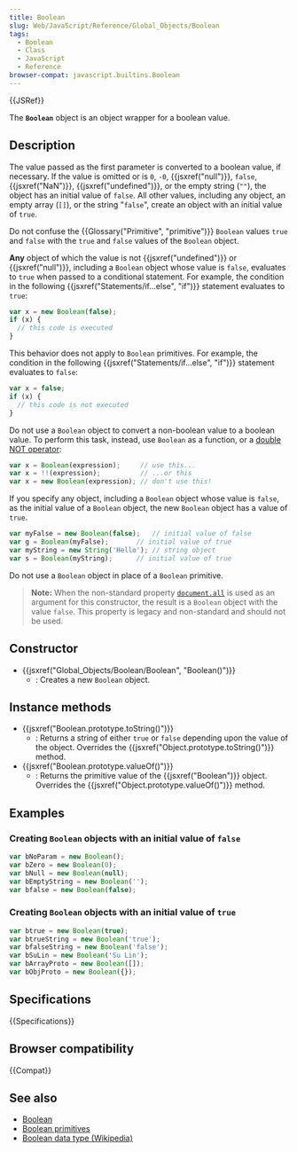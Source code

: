 ```yaml
---
title: Boolean
slug: Web/JavaScript/Reference/Global_Objects/Boolean
tags:
  - Boolean
  - Class
  - JavaScript
  - Reference
browser-compat: javascript.builtins.Boolean
---
```

{{JSRef}}

The **`Boolean`** object is an object wrapper for a boolean value.

## Description

The value passed as the first parameter is converted to a boolean value, if
necessary. If the value is omitted or is `0`, `-0`, {{jsxref("null")}},
`false`, {{jsxref("NaN")}}, {{jsxref("undefined")}}, or the
empty string (`""`), the object has an initial value of `false`. All other
values, including any object, an empty array (`[]`), or the string "`false`",
create an object with an initial value of `true`.

Do not confuse the {{Glossary("Primitive", "primitive")}}
`Boolean` values `true` and `false` with the `true` and `false` values of the
`Boolean` object.

**Any** object of which the value is not {{jsxref("undefined")}} or
{{jsxref("null")}}, including a `Boolean` object whose value is `false`,
evaluates to `true` when passed to a conditional statement. For example, the
condition in the following {{jsxref("Statements/if...else", "if")}}
statement evaluates to `true`:

```js
var x = new Boolean(false);
if (x) {
  // this code is executed
}
```

This behavior does not apply to `Boolean` primitives. For example, the condition
in the following {{jsxref("Statements/if...else", "if")}} statement
evaluates to `false`:

```js
var x = false;
if (x) {
  // this code is not executed
}
```

Do not use a `Boolean` object to convert a non-boolean value to a boolean value.
To perform this task, instead, use `Boolean` as a function, or a
[double NOT operator](/en-US/docs/Web/JavaScript/Reference/Operators/Logical_NOT):

```js
var x = Boolean(expression);     // use this...
var x = !!(expression);          // ...or this
var x = new Boolean(expression); // don't use this!
```

If you specify any object, including a `Boolean` object whose value is `false`,
as the initial value of a `Boolean` object, the new `Boolean` object has a value
of `true`.

```js
var myFalse = new Boolean(false);   // initial value of false
var g = Boolean(myFalse);       // initial value of true
var myString = new String('Hello'); // string object
var s = Boolean(myString);      // initial value of true
```

Do not use a `Boolean` object in place of a `Boolean` primitive.

> **Note:** When the non-standard property
> [`document.all`](/en-US/docs/Web/API/Document#Properties) is used as an
> argument for this constructor, the result is a `Boolean` object with the value
> `false`. This property is legacy and non-standard and should not be used.

## Constructor

*   {{jsxref("Global_Objects/Boolean/Boolean", "Boolean()")}}
    *   : Creates a new `Boolean` object.

## Instance methods

*   {{jsxref("Boolean.prototype.toString()")}}
    *   : Returns a string of either `true` or `false` depending upon the value of
        the object. Overrides the
        {{jsxref("Object.prototype.toString()")}} method.
*   {{jsxref("Boolean.prototype.valueOf()")}}
    *   : Returns the primitive value of the {{jsxref("Boolean")}} object.
        Overrides the {{jsxref("Object.prototype.valueOf()")}} method.

## Examples

### Creating `Boolean` objects with an initial value of `false`

```js
var bNoParam = new Boolean();
var bZero = new Boolean(0);
var bNull = new Boolean(null);
var bEmptyString = new Boolean('');
var bfalse = new Boolean(false);
```

### Creating `Boolean` objects with an initial value of `true`

```js
var btrue = new Boolean(true);
var btrueString = new Boolean('true');
var bfalseString = new Boolean('false');
var bSuLin = new Boolean('Su Lin');
var bArrayProto = new Boolean([]);
var bObjProto = new Boolean({});
```

## Specifications

{{Specifications}}

## Browser compatibility

{{Compat}}

## See also

*   [Boolean](/en-US/docs/Glossary/Boolean)
*   [Boolean primitives](/en-US/docs/Web/JavaScript/Data_structures#Boolean_type)
*   [Boolean data type (Wikipedia)](https://en.wikipedia.org/wiki/Boolean_data_type)
